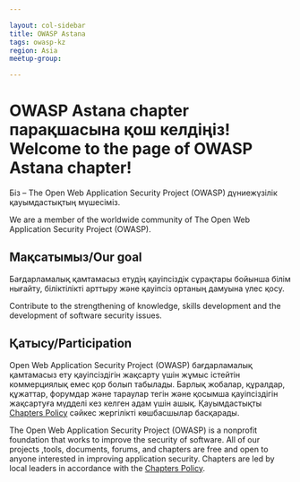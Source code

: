 ```yaml
---

layout: col-sidebar
title: OWASP Astana
tags: owasp-kz
region: Asia
meetup-group:

---
```


# OWASP Astana chapter парақшасына қош келдіңіз! Welcome to the page of OWASP Astana chapter!
Біз – The Open Web Application Security Project (OWASP) дүниежүзілік қауымдастықтың мүшесіміз.
<p> We are a member of the worldwide community of The Open Web Application Security Project (OWASP). </p>

## Мақсатымыз/Our goal 
Бағдарламалық қамтамасыз етудің қауіпсіздік сұрақтары бойынша білім нығайту, біліктілікті арттыру және қауіпсіз ортаның дамуына үлес қосу.
<p> Contribute to the strengthening of knowledge, skills development and the development of software security issues. </p>

## Қатысу/Participation
Open Web Application Security Project (OWASP) бағдарламалық қамтамасыз ету қауіпсіздігін жақсарту үшін жұмыс істейтін коммерциялық емес қор болып табылады. Барлық жобалар, құралдар, құжаттар, форумдар және тараулар тегін және қосымша қауіпсіздігін жақсартуға мүдделі кез келген адам үшін ашық.
Қауымдастықты [Chapters Policy](/www-policy/operational/chapters) сәйкес жергілікті көшбасшылар басқарады.

The Open Web Application Security Project (OWASP) is a nonprofit foundation that works to improve the security of software. All of our projects ,tools, documents, forums, and chapters are free and open to anyone interested in improving application security.
Chapters are led by local leaders in accordance with the [Chapters Policy](/www-policy/operational/chapters).
